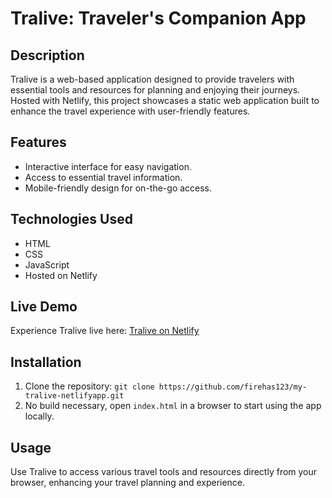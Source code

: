 # Tralive: Traveler's Companion App

## Description
Tralive is a web-based application designed to provide travelers with essential tools and resources for planning and enjoying their journeys. Hosted with Netlify, this project showcases a static web application built to enhance the travel experience with user-friendly features.

## Features
- Interactive interface for easy navigation.
- Access to essential travel information.
- Mobile-friendly design for on-the-go access.

## Technologies Used
- HTML
- CSS
- JavaScript
- Hosted on Netlify

## Live Demo
Experience Tralive live here: [Tralive on Netlify](https://tralive.netlify.app)

## Installation
1. Clone the repository: `git clone https://github.com/firehas123/my-tralive-netlifyapp.git`
2. No build necessary, open `index.html` in a browser to start using the app locally.

## Usage
Use Tralive to access various travel tools and resources directly from your browser, enhancing your travel planning and experience.
